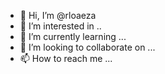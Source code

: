 - 👋 Hi, I’m @rloaeza
- 👀 I’m interested in ..
- 🌱 I’m currently learning ...
- 💞️ I’m looking to collaborate on ...
- 📫 How to reach me ...

<!---
rloaeza/rloaeza is a ✨ special ✨ repository because its `README.md` (this file) appears on your GitHub profile.
You can click the Preview link to take a look at your changes.
--->
